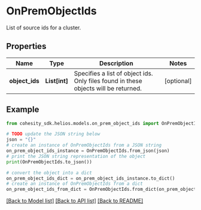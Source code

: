 # OnPremObjectIds

List of source ids for a cluster.

## Properties

Name | Type | Description | Notes
------------ | ------------- | ------------- | -------------
**object_ids** | **List[int]** | Specifies a list of object ids. Only files found in these objects will be returned. | [optional] 

## Example

```python
from cohesity_sdk.helios.models.on_prem_object_ids import OnPremObjectIds

# TODO update the JSON string below
json = "{}"
# create an instance of OnPremObjectIds from a JSON string
on_prem_object_ids_instance = OnPremObjectIds.from_json(json)
# print the JSON string representation of the object
print(OnPremObjectIds.to_json())

# convert the object into a dict
on_prem_object_ids_dict = on_prem_object_ids_instance.to_dict()
# create an instance of OnPremObjectIds from a dict
on_prem_object_ids_from_dict = OnPremObjectIds.from_dict(on_prem_object_ids_dict)
```
[[Back to Model list]](../README.md#documentation-for-models) [[Back to API list]](../README.md#documentation-for-api-endpoints) [[Back to README]](../README.md)


